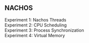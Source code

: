 ## NACHOS<br />
Experiment 1: Nachos Threads<br />
Experiment 2: CPU Scheduling<br />
Experiment 3: Process Synchronization<br />
Experiment 4: Virtual Memory<br />
